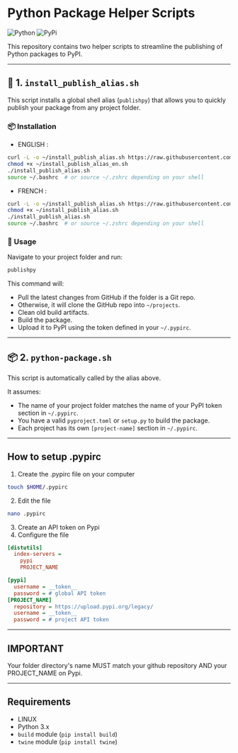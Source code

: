 # Python Package Helper Scripts

![Python](https://img.shields.io/badge/python-3670A0?style=for-the-badge&logo=python&logoColor=ffdd54) ![PyPi](https://img.shields.io/badge/pypi-%23ececec.svg?style=for-the-badge&logo=pypi&logoColor=1f73b7)

This repository contains two helper scripts to streamline the publishing of Python packages to PyPI.

---

## 🔧 1. `install_publish_alias.sh`

This script installs a global shell alias (`publishpy`) that allows you to quickly publish your package from any project folder.

### 📦 Installation

* ENGLISH : 
```bash
curl -L -o ~/install_publish_alias.sh https://raw.githubusercontent.com/ClaraVnk/python-package/main/install_publish_alias_en.sh
chmod +x ~/install_publish_alias_en.sh
./install_publish_alias.sh
source ~/.bashrc  # or source ~/.zshrc depending on your shell
```

* FRENCH :
```bash
curl -L -o ~/install_publish_alias.sh https://raw.githubusercontent.com/ClaraVnk/python-package/main/install_publish_alias.sh
chmod +x ~/install_publish_alias.sh
./install_publish_alias.sh
source ~/.bashrc  # or source ~/.zshrc depending on your shell
```

### 🚀 Usage

Navigate to your project folder and run:

```bash
publishpy
```

This command will:
- Pull the latest changes from GitHub if the folder is a Git repo.
- Otherwise, it will clone the GitHub repo into `~/projects`.
- Clean old build artifacts.
- Build the package.
- Upload it to PyPI using the token defined in your `~/.pypirc`.

---

## 📦 2. `python-package.sh`

This script is automatically called by the alias above.

It assumes:
- The name of your project folder matches the name of your PyPI token section in `~/.pypirc`.
- You have a valid `pyproject.toml` or `setup.py` to build the package.
- Each project has its own `[project-name]` section in `~/.pypirc`.

---

## How to setup .pypirc

1. Create the .pypirc file on your computer
```bash
touch $HOME/.pypirc
```
2. Edit the file
```bash
nano .pypirc
```
3. Create an API token on Pypi
4. Configure the file
```ini
[distutils]
  index-servers =
    pypi
    PROJECT_NAME

[pypi]
  username = __token__
  password = # global API token
[PROJECT_NAME]
  repository = https://upload.pypi.org/legacy/
  username = __token__
  password = # project API token
```

---

## IMPORTANT

Your folder directory's name MUST match your github repository AND your PROJECT_NAME on Pypi.

---

## Requirements

- LINUX
- Python 3.x
- `build` module (`pip install build`)
- `twine` module (`pip install twine`)
